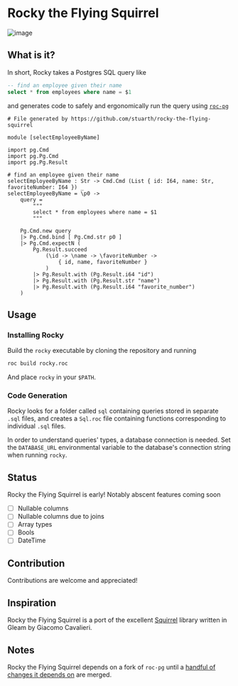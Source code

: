 # Rocky the Flying Squirrel

![image](https://github.com/user-attachments/assets/9ce5cbd8-3c51-4229-8d5b-9823085e91ae)

## What is it?

In short, Rocky takes a Postgres SQL query like

```sql
-- find an employee given their name
select * from employees where name = $1
```

and generates code to safely and ergonomically run the query using [`roc-pg`](https://github.com/agu-z/roc-pg)

```roc
# File generated by https://github.com/stuarth/rocky-the-flying-squirrel

module [selectEmployeeByName]

import pg.Cmd
import pg.Pg.Cmd
import pg.Pg.Result

# find an employee given their name
selectEmployeeByName : Str -> Cmd.Cmd (List { id: I64, name: Str, favoriteNumber: I64 }) _
selectEmployeeByName = \p0 ->
    query =
        """
        select * from employees where name = $1
        """

    Pg.Cmd.new query
    |> Pg.Cmd.bind [ Pg.Cmd.str p0 ]
    |> Pg.Cmd.expectN (
        Pg.Result.succeed
            (\id -> \name -> \favoriteNumber ->
                { id, name, favoriteNumber }
            )
        |> Pg.Result.with (Pg.Result.i64 "id")
        |> Pg.Result.with (Pg.Result.str "name")
        |> Pg.Result.with (Pg.Result.i64 "favorite_number")
    )
```

## Usage

### Installing Rocky

Build the `rocky` executable by cloning the repository and running 

```sh
roc build rocky.roc
```

And place `rocky` in your `$PATH`.

### Code Generation

Rocky looks for a folder called `sql` containing queries stored in separate `.sql` files, and creates a `Sql.roc` file containing functions corresponding to individual `.sql` files.

In order to understand queries' types, a database connection is needed. Set the `DATABASE_URL` environmental variable to the database's connection string when running `rocky`.

## Status

Rocky the Flying Squirrel is early! Notably abscent features coming soon

- [ ] Nullable columns
- [ ] Nullable columns due to joins
- [ ] Array types
- [ ] Bools
- [ ] DateTime

## Contribution

Contributions are welcome and appreciated!

## Inspiration

Rocky the Flying Squirrel is a port of the excellent [Squirrel](https://github.com/giacomocavalieri/squirrel) library written in Gleam by Giacomo Cavalieri.

## Notes

Rocky the Flying Squirrel depends on a fork of `roc-pg` until a [handful of changes it depends on](https://github.com/agu-z/roc-pg/pulls/stuarth) are merged.
